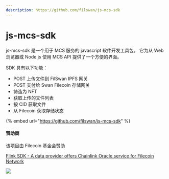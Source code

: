 ```yaml
---
description: https://github.com/filswan/js-mcs-sdk
---
```


# js-mcs-sdk

js-mcs-sdk 是一个用于 MCS 服务的 javascript 软件开发工具包。 它为从 Web 浏览器或 Node.js 使用 MCS API 提供了一个方便的界面。

SDK 具有以下功能：

* POST 上传文件到 FilSwan IPFS 网关
* POST 支付给 Swan Filecoin 存储网关
* 铸造为 NFT
* 获取上传的文件列表
* 按 CID 获取文件
* 从 Filecoin 获取存储状态

{% embed url="https://github.com/filswan/js-mcs-sdk" %}

#### 赞助商 <a href="#zan-zhu-shang" id="zan-zhu-shang"></a>

该项目由 Filecoin 基金会赞助

[Flink SDK - A data provider offers Chainlink Oracle service for Filecoin Network](https://github.com/filecoin-project/devgrants/issues/463)

[![](https://github.com/filswan/flink/raw/main/filecoin.png)](https://github.com/filswan/flink/blob/main/filecoin.png)
